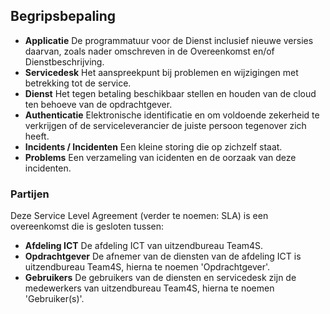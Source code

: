## Begripsbepaling

- __Applicatie__ De programmatuur voor de Dienst inclusief nieuwe versies daarvan, zoals nader omschreven in de Overeenkomst en/of Dienstbeschrijving.
- __Servicedesk__ Het aanspreekpunt bij problemen en wijzigingen met betrekking tot de service.
- __Dienst__ Het tegen betaling beschikbaar stellen en houden van de cloud ten behoeve van de opdrachtgever.
- __Authenticatie__ Elektronische identificatie en om voldoende zekerheid te verkrijgen of de serviceleverancier de juiste persoon tegenover zich heeft.
- __Incidents / Incidenten__ Een kleine storing die op zichzelf staat.
- __Problems__ Een verzameling van icidenten en de oorzaak van deze incidenten.

### Partijen

Deze Service Level Agreement (verder te noemen: SLA) is een overeenkomst die is gesloten tussen:

- __Afdeling ICT__ De afdeling ICT van uitzendbureau Team4S.
- __Opdrachtgever__ De afnemer van de diensten van de afdeling ICT is uitzendbureau Team4S, hierna te noemen 'Opdrachtgever'.
- __Gebruikers__ De gebruikers van de diensten en servicedesk zijn de medewerkers van uitzendbureau Team4S, hierna te noemen 'Gebruiker(s)'.
